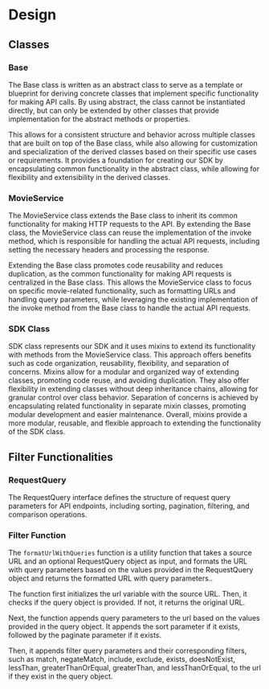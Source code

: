 # Design

## Classes

### Base

The Base class is written as an abstract class to serve as a template or blueprint for deriving concrete classes that implement specific functionality for making API calls. By using abstract, the class cannot be instantiated directly, but can only be extended by other classes that provide implementation for the abstract methods or properties.

This allows for a consistent structure and behavior across multiple classes that are built on top of the Base class, while also allowing for customization and specialization of the derived classes based on their specific use cases or requirements. It provides a foundation for creating our SDK by encapsulating common functionality in the abstract class, while allowing for flexibility and extensibility in the derived classes.

### MovieService

The MovieService class extends the Base class to inherit its common functionality for making HTTP requests to the API. By extending the Base class, the MovieService class can reuse the implementation of the invoke method, which is responsible for handling the actual API requests, including setting the necessary headers and processing the response.

Extending the Base class promotes code reusability and reduces duplication, as the common functionality for making API requests is centralized in the Base class. This allows the MovieService class to focus on specific movie-related functionality, such as formatting URLs and handling query parameters, while leveraging the existing implementation of the invoke method from the Base class to handle the actual API requests.

### SDK Class

SDK class represents our SDK and it uses mixins to extend its functionality with methods from the MovieService class. This approach offers benefits such as code organization, reusability, flexibility, and separation of concerns. Mixins allow for a modular and organized way of extending classes, promoting code reuse, and avoiding duplication. They also offer flexibility in extending classes without deep inheritance chains, allowing for granular control over class behavior. Separation of concerns is achieved by encapsulating related functionality in separate mixin classes, promoting modular development and easier maintenance. Overall, mixins provide a more modular, reusable, and flexible approach to extending the functionality of the SDK class.

## Filter Functionalities

### RequestQuery

The RequestQuery interface defines the structure of request query parameters for API endpoints, including sorting, pagination, filtering, and comparison operations.

### Filter Function

The `formatUrlWithQueries` function is a utility function that takes a source URL and an optional RequestQuery object as input, and formats the URL with query parameters based on the values provided in the RequestQuery object and returns the formatted URL with query parameters..

The function first initializes the url variable with the source URL. Then, it checks if the query object is provided. If not, it returns the original URL.

Next, the function appends query parameters to the url based on the values provided in the query object. It appends the sort parameter if it exists, followed by the paginate parameter if it exists.

Then, it appends filter query parameters and their corresponding filters, such as match, negateMatch, include, exclude, exists, doesNotExist, lessThan, greaterThanOrEqual, greaterThan, and lessThanOrEqual, to the url if they exist in the query object.